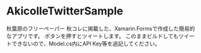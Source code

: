 # AkicolleTwitterSample
秋葉原のフリーペーパー 秋コレに掲載した、Xamarin.Formsで作成した簡易的なアプリです。
ボタンを押すとツイートします。 
このままビルドしてもツイートできないので、Model.cs内にAPI Key等を追記してください。
